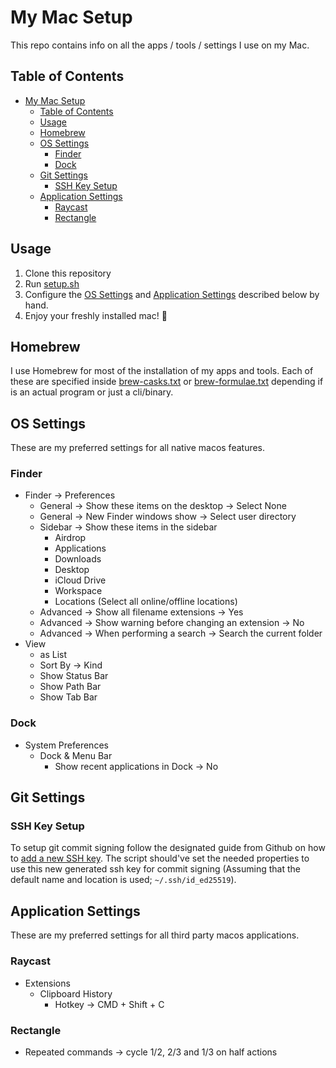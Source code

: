# My Mac Setup

This repo contains info on all the apps / tools / settings I use on my Mac.

## Table of Contents

- [My Mac Setup](#my-mac-setup)
  - [Table of Contents](#table-of-contents)
  - [Usage](#usage)
  - [Homebrew](#homebrew)
  - [OS Settings](#os-settings)
    - [Finder](#finder)
    - [Dock](#dock)
  - [Git Settings](#git-settings)
    - [SSH Key Setup](#ssh-key-setup)
  - [Application Settings](#application-settings)
    - [Raycast](#raycast)
    - [Rectangle](#rectangle)

## Usage

1. Clone this repository
2. Run [setup.sh](./setup.sh)
3. Configure the [OS Settings](#os-settings) and [Application Settings](#application-settings) described below by hand.
4. Enjoy your freshly installed mac! :tada:

## Homebrew

I use Homebrew for most of the installation of my apps and tools. Each of these are specified inside [brew-casks.txt](./brew-casks.txt) or [brew-formulae.txt](./brew-formulae.txt) depending if is an actual program or just a cli/binary.

## OS Settings

These are my preferred settings for all native macos features.

### Finder

- Finder -> Preferences
  - General -> Show these items on the desktop -> Select None
  - General -> New Finder windows show -> Select user directory
  - Sidebar -> Show these items in the sidebar
    - Airdrop
    - Applications
    - Downloads
    - Desktop
    - iCloud Drive
    - Workspace
    - Locations (Select all online/offline locations)
  - Advanced -> Show all filename extensions -> Yes
  - Advanced -> Show warning before changing an extension -> No
  - Advanced -> When performing a search -> Search the current folder
- View
  - as List
  - Sort By -> Kind
  - Show Status Bar
  - Show Path Bar
  - Show Tab Bar

### Dock

- System Preferences
  - Dock & Menu Bar
    - Show recent applications in Dock -> No

## Git Settings

### SSH Key Setup

To setup git commit signing follow the designated guide from Github on how to [add a new SSH key](https://docs.github.com/en/authentication/connecting-to-github-with-ssh/adding-a-new-ssh-key-to-your-github-accountn). The script should've set the needed properties to use this new generated ssh key for commit signing (Assuming that the default name and location is used; `~/.ssh/id_ed25519`).

## Application Settings

These are my preferred settings for all third party macos applications.

### Raycast

- Extensions
  - Clipboard History
    - Hotkey -> CMD + Shift + C

### Rectangle

- Repeated commands -> cycle 1/2, 2/3 and 1/3 on half actions

